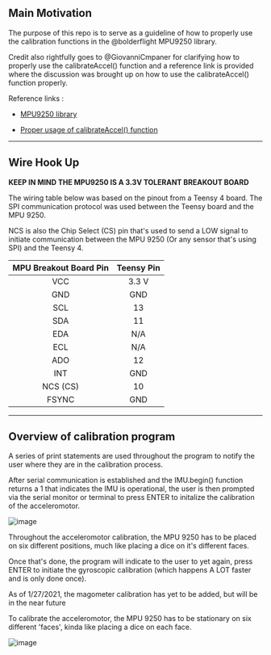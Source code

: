 ## Main Motivation

The purpose of this repo is to serve as a guideline of how to properly use the calibration functions in the  @bolderflight MPU9250 library.

Credit also rightfully goes to @GiovanniCmpaner for clarifying how to properly use the calibrateAccel() function and a reference link is provided where the discussion was brought up on how to use the calibrateAccel() function properly.

Reference links :

- [MPU9250 library](https://github.com/bolderflight/MPU9250)

- [Proper usage of calibrateAccel() function](https://github.com/bolderflight/MPU9250/issues/80)

---

## Wire Hook Up

**KEEP IN MIND THE MPU9250 IS A 3.3V TOLERANT BREAKOUT BOARD**

The wiring table below was based on the pinout from a Teensy 4 board. The SPI communication protocol was used between the Teensy board and the MPU 9250.

NCS is also the Chip Select (CS) pin that's used to send a LOW signal to initiate communication between the MPU 9250 (Or any sensor that's using SPI) and the Teensy 4.

| MPU Breakout Board Pin | Teensy Pin |
| :-------------: | :-------------:|
| VCC | 3.3 V|
| GND | GND |
| SCL | 13  | 
| SDA | 11  | 
| EDA | N/A |
| ECL | N/A | 
| ADO | 12  |
| INT | GND |
| NCS (CS) | 10  |
| FSYNC | GND |

---

## Overview of calibration program

A series of print statements are used throughout the program to notify the user where they are in the calibration process.

After serial communication is established and the IMU.begin() function returns a 1 that indicates the IMU is operational, the user is then prompted via the serial monitor or terminal to press ENTER to initalize the calibration of the acceleromotor. 

![image](https://user-images.githubusercontent.com/39348633/106092802-aca95f80-60f4-11eb-85af-9a7cc119fbe6.png)

Throughout the acceleromotor calibration, the MPU 9250 has to be placed on six different positions, much like placing a dice on it's different faces.

Once that's done, the program will indicate to the user to yet again, press ENTER to initiate the gyroscopic calibration (which happens A LOT faster and is only done once).

As of 1/27/2021, the magometer calibration has yet to be added, but will be in the near future

To calibrate the acceleromotor, the MPU 9250 has to be stationary on six different 'faces', kinda like placing a dice on each face.

![image](https://user-images.githubusercontent.com/39348633/106089503-acf22c80-60ed-11eb-85ac-bd43b0fef243.png)
